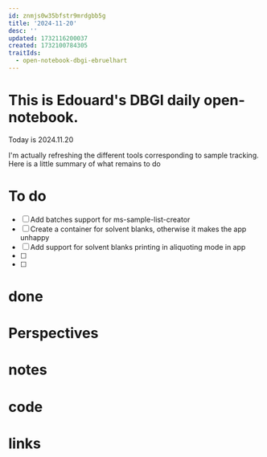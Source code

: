 ```yaml
---
id: znmjs0w35bfstr9mrdgbb5g
title: '2024-11-20'
desc: ''
updated: 1732116200037
created: 1732100784305
traitIds:
  - open-notebook-dbgi-ebruelhart
---
```

# This is Edouard's DBGI daily open-notebook.

Today is 2024.11.20

I'm actually refreshing the different tools corresponding to sample tracking. Here is a little summary of what remains to do

# To do

- [ ] Add batches support for ms-sample-list-creator
- [ ] Create a container for solvent blanks, otherwise it makes the app unhappy
- [ ] Add support for solvent blanks printing in aliquoting mode in app
- [ ] 
- [ ] 

# done

# Perspectives

# notes

# code

# links

